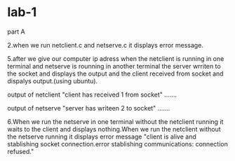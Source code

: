 # lab-1
part A

2.when we run netclient.c and netserve.c it displays error message.


5.after we give our computer ip adress when the netclient is running in one terminal and netserve is rounning in another terminal the server wrriten to the socket and displays the output and the client received from socket and dispalys output.(using ubuntu).


output of netclient "client has received 1 from socket" .......

output of netserve "server has writeen 2 to socket" .......


6.When we run the netserve in one terminal without the netclient running it waits to the client and displays nothing.When we run the netclient without the netserve running it displays error message "client is alive and stablishing socket connection.error stablishing communications: connection refused." 
